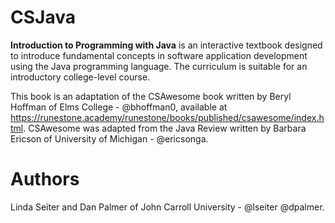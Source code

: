 # CSJava
**Introduction to Programming with Java** is an interactive textbook 
designed to introduce fundamental concepts
in software application development using the Java programming language. The curriculum is suitable for an introductory college-level course.

This book is an adaptation of the CSAwesome book written by Beryl Hoffman of Elms College - @bhoffman0, available at https://runestone.academy/runestone/books/published/csawesome/index.html. CSAwesome was adapted from the Java Review written by Barbara Ericson of University of Michigan - @ericsonga.


# Authors
Linda Seiter and Dan Palmer of John Carroll University - @lseiter @dpalmer.

